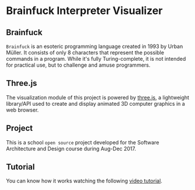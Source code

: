 # Brainfuck Interpreter Visualizer

## Brainfuck

`Brainfuck` is an esoteric programming language created in 1993 by Urban Müller. It consists of only 8 characters that represent the possible commands in a program. While it's fully Turing-complete, it is not intended for practical use, but to challenge and amuse programmers.

## Three.js

The visualization module of this project is powered by [three.js](https://threejs.org/), a lightweight library/API used to create and display animated 3D computer graphics in a web browser.

## Project

This is a school `open source` project developed for the Software Architecture and Design course during Aug-Dec 2017.

## Tutorial

You can know how it works watching the following [video tutorial](https://www.youtube.com/watch?v=coyt5daeq2o).